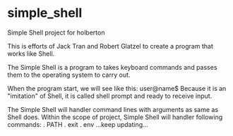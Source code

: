 # simple_shell
Simple Shell project for holberton

This is efforts of Jack Tran and Robert Glatzel to create a program that works like Shell.

The Simple Shell is a program to takes keyboard commands and passes them to the operating system to carry out.

When the program start, we will see like this:
user@name$
Because it is an "imitation" of Shell, it is called shell prompt and ready to receive input.

The Simple Shell will handler command lines with arguments as same as Shell does. Within the scope of project, Simple Shell will handler following commands:
. PATH
. exit
. env
...keep updating... 
